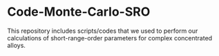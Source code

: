 # Code-Monte-Carlo-SRO

This repository includes scripts/codes that we used to perform our calculations of short-range-order parameters for complex concentrated alloys.
